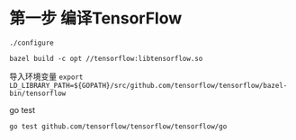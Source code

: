 # 第一步 编译TensorFlow
`./configure`

`bazel build -c opt //tensorflow:libtensorflow.so`

导入环境变量
`export LD_LIBRARY_PATH=${GOPATH}/src/github.com/tensorflow/tensorflow/bazel-bin/tensorflow`

go test

`go test github.com/tensorflow/tensorflow/tensorflow/go`
